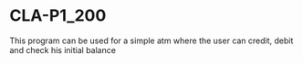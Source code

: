 # CLA-P1_200
This program can be used for a simple atm where the user can credit, debit and check his initial balance 

